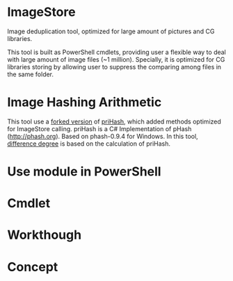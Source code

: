# ImageStore
Image deduplication tool, optimized for large amount of pictures and CG libraries.

This tool is built as PowerShell cmdlets, providing user a flexible way to deal with large amount of image files (~1 million).
Specially, it is optimized for CG libraries storing by allowing user to suppress the comparing among files in the same folder.

# Image Hashing Arithmetic
This tool use a [forked version](https://github.com/scegg/phash) of [priHash](https://github.com/pgrho/phash), which added methods optimized for ImageStore calling.
priHash is a C# Implementation of pHash (http://phash.org). Based on phash-0.9.4 for Windows.
In this tool, [difference degree](doc/concept/DifferenceDegree.md) is based on the calculation of priHash.

# Use module in PowerShell

# Cmdlet

# Workthough

# Concept